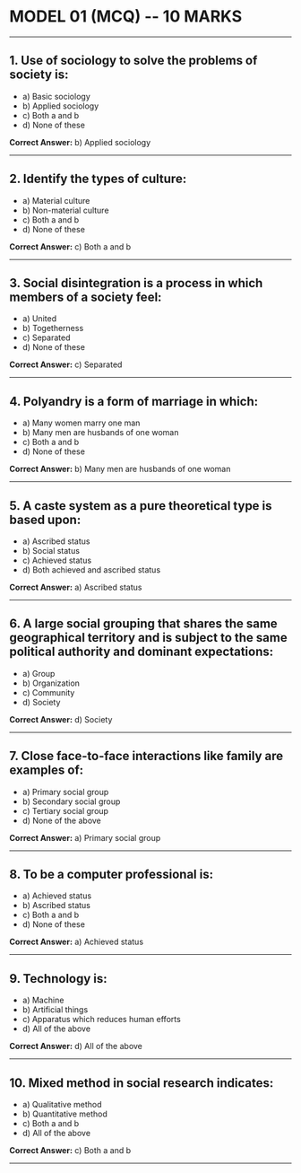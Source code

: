 
# MODEL 01 (MCQ) -- 10 MARKS

---

## 1. Use of sociology to solve the problems of society is:
- a) Basic sociology
- b) Applied sociology
- c) Both a and b
- d) None of these

**Correct Answer:** b) Applied sociology

---

## 2. Identify the types of culture:
- a) Material culture
- b) Non-material culture
- c) Both a and b
- d) None of these

**Correct Answer:** c) Both a and b

---

## 3. Social disintegration is a process in which members of a society feel:
- a) United
- b) Togetherness
- c) Separated
- d) None of these

**Correct Answer:** c) Separated

---

## 4. Polyandry is a form of marriage in which:
- a) Many women marry one man
- b) Many men are husbands of one woman
- c) Both a and b
- d) None of these

**Correct Answer:** b) Many men are husbands of one woman

---

## 5. A caste system as a pure theoretical type is based upon:
- a) Ascribed status
- b) Social status
- c) Achieved status
- d) Both achieved and ascribed status

**Correct Answer:** a) Ascribed status

---

## 6. A large social grouping that shares the same geographical territory and is subject to the same political authority and dominant expectations:
- a) Group
- b) Organization
- c) Community
- d) Society

**Correct Answer:** d) Society

---

## 7. Close face-to-face interactions like family are examples of:
- a) Primary social group
- b) Secondary social group
- c) Tertiary social group
- d) None of the above

**Correct Answer:** a) Primary social group

---

## 8. To be a computer professional is:
- a) Achieved status
- b) Ascribed status
- c) Both a and b
- d) None of these

**Correct Answer:** a) Achieved status

---

## 9. Technology is:
- a) Machine
- b) Artificial things
- c) Apparatus which reduces human efforts
- d) All of the above

**Correct Answer:** d) All of the above

---

## 10. Mixed method in social research indicates:
- a) Qualitative method
- b) Quantitative method
- c) Both a and b
- d) All of the above

**Correct Answer:** c) Both a and b

---

